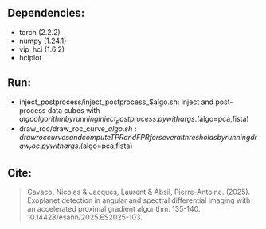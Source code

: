 ## Dependencies: 
- torch (2.2.2)
- numpy (1.24.1)
- vip_hci (1.6.2)
- hciplot

## Run:
- inject_postprocess/inject_postprocess_$algo.sh: inject and post-process data cubes with $algo algorithm by running inject_postprocess.py with args. ($algo=pca,fista)
- draw_roc/draw_roc_curve_$algo.sh: draw roc curves and compute TPR and FPR for several thresholds by running draw_roc.py with args. ($algo=pca,fista)

## Cite: 
> Cavaco, Nicolas & Jacques, Laurent & Absil, Pierre-Antoine. (2025). Exoplanet detection in angular and spectral differential imaging with an accelerated proximal gradient algorithm. 135-140. 10.14428/esann/2025.ES2025-103. 

